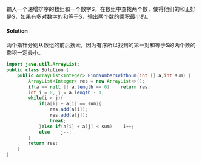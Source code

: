 输入一个递增排序的数组和一个数字S，在数组中查找两个数，使得他们的和正好是S，如果有多对数字的和等于S，输出两个数的乘积最小的。

#### Solution

两个指针分别从数组的前后搜索，因为有序所以找到的第一对和等于S的两个数的乘积一定最小。

```java
import java.util.ArrayList;
public class Solution {
    public ArrayList<Integer> FindNumbersWithSum(int [] a,int sum) {
        ArrayList<Integer> res = new ArrayList<>();
        if(a == null || a.length == 0)    return res;
        int i = 0, j = a.length - 1;
        while(i < j){
            if(a[i] + a[j] == sum){
                res.add(a[i]);
                res.add(a[j]);
                break;
            }else if(a[i] + a[j] < sum)    i++;
            else    j--;
        }
        return res;
    }
}
```

